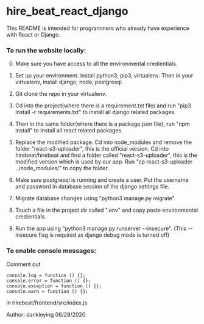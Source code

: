# hire_beat_react_django

This README is intended for programmers who already have experience with React or Django.

### To run the website locally:

0. Make sure you have access to all the environmental credientials.

1. Set up your environment. install python3, pip3, virtualenv. Then in your virtualenv, install django, node, postgresql.
2. Git clone the repo in your virtualenv.
3. Cd into the project(where there is a requirement.txt file) and run "pip3 install -r requirements.txt" to install all django related packages.
4. Then in the same folder(where there is a package.json file), run "npm install" to install all react related packages.
5. Replace the modified package. Cd into node_modules and remove the folder "react-s3-uploader", this is the official version. Cd into hirebeat/hirebeat and find a folder called "react-s3-uploader", this is the modified version which is used by our app. Run "cp react-s3-uploader ../node_modules/" to copy the folder.
6. Make sure postgresql is running and create a user. Put the username and password in database session of the django settings file.
7. Migrate database changes using "python3 manage.py migrate".
8. Touch a file in the project dir called ".env" and copy paste environmental credientials.
9. Run the app using "python3 manage.py runserver --insecure". (This --insecure flag is required as django debug mode is turned off)



### To enable console messages:

Comment out 

```
console.log = function () {};
console.error = function () {};
console.exception = function () {};
console.warn = function () {};
```

in hirebeat/frontend/src/index.js


Author:
dankleying
06/29/2020

